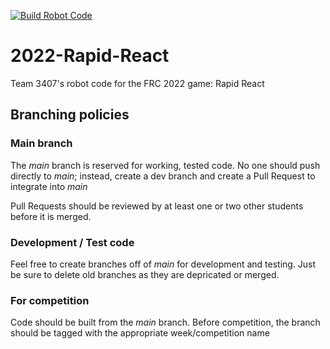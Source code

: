 [![Build Robot Code](https://github.com/FRC3407/2022-Rapid-React/actions/workflows/main.yml/badge.svg?branch=dev-samr)](https://github.com/FRC3407/2022-Rapid-React/actions/workflows/main.yml)

# 2022-Rapid-React
Team 3407's robot code for the FRC 2022 game: Rapid React

## Branching policies

### Main branch 

The *main* branch is reserved for working, tested code.  No one should push directly to *main*; instead, create a dev branch and create a Pull Request to integrate into *main* 

Pull Requests should be reviewed by at least one or two other students before it is merged.

### Development / Test code

Feel free to create branches off of *main* for development and testing.  Just be sure to delete old branches as they are depricated or merged.

### For competition

Code should be built from the *main* branch.  Before competition, the branch should be tagged with the appropriate week/competition name
